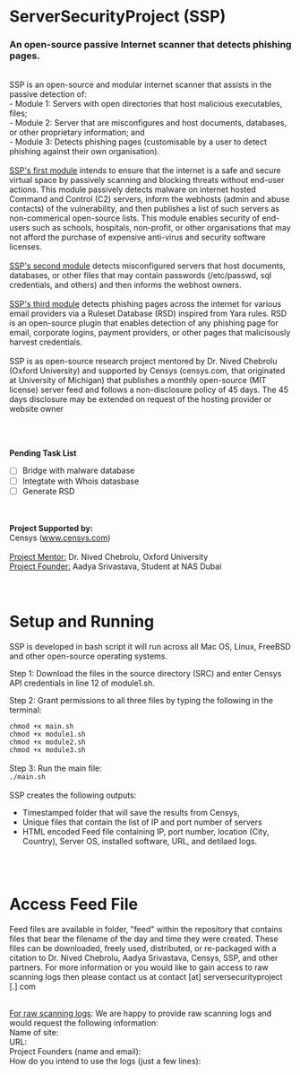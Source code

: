 # **ServerSecurityProject (SSP)** 
### An open-source passive Internet scanner that detects phishing pages.
<br>
SSP is an open-source and modular internet scanner that assists in the passive detection of:<br>
- Module 1: Servers with open directories that host malicious executables, files;<br>
- Module 2: Server that are misconfigures and host documents, databases, or other proprietary information; and<br>
- Module 3: Detects phishing pages (customisable by a user to detect phishing against their own organisation).   
<br><br>
<ins>SSP's first module</ins> intends to ensure that the internet is a safe and secure virtual space by passively scanning and blocking threats without end-user actions. This module passively detects malware on internet hosted Command and Control (C2) servers, inform the webhosts (admin and abuse contacts) of the vulnerability, and then publishes a list of such servers as non-commerical open-source lists. This module enables security of end-users such as schools, hospitals, non-profit, or other organisations that may not afford the purchase of expensive anti-virus and security software licenses. 
<br><br>
<ins>SSP's second module</ins> detects misconfigured servers that host documents, databases, or other files that may contain passwords (/etc/passwd, sql credentials, and others) and then informs the webhost owners. 
<br><br>
<ins>SSP's third module</ins> detects phishing pages across the internet for various email providers via a Ruleset Database (RSD) inspired from Yara rules. RSD is an open-source plugin that enables detection of any phishing page for email, corporate logins, payment providers, or other pages that malicisously harvest credentials. 
<br><br>
SSP is as open-source research project mentored by Dr. Nived Chebrolu (Oxford University) and supported by Censys (censys.com, that originated at University of Michigan) that publishes a monthly open-source (MIT license) server feed and follows a non-disclosure policy of 45 days. The 45 days disclosure may be extended on request of the hosting provider or website owner

<br><br>


**Pending Task List**
- [ ] Bridge with malware database
- [ ] Integtate with Whois datasbase
- [ ] Generate RSD

<br><br>
**Project Supported by:**<br>
Censys (www.censys.com)
<br><br>
<ins>Project Mentor:</ins>  Dr. Nived Chebrolu, Oxford University<br>
<ins>Project Founder:</ins> Aadya Srivastava, Student at NAS Dubai<br>
<br><br>
# Setup and Running
SSP is developed in bash script it will run across all Mac OS, Linux, FreeBSD and other open-source operating systems.  

Step 1: Download the files in the source directory (SRC) and enter Censys API credentials in line 12 of module1.sh.

Step 2: Grant permissions to all three files by typing the following in the terminal:

`chmod +x main.sh`<br>
`chmod +x module1.sh`<br>
`chmod +x module2.sh`<br>
`chmod +x module3.sh`<br>
<br>
Step 3: Run the main file:<br>
`./main.sh`
<br><br>
SSP creates the following outputs:
- Timestamped folder that will save the results from Censys,
- Unique files that contain the list of IP and port number of servers
- HTML encoded Feed file containing IP, port number, location (City, Country), Server OS, installed software, URL, and detilaed logs.

<br><br>
# Access Feed File

Feed files are available in folder, "feed" within the repository that contains files that bear the filename of the day and time they were created. These files can be downloaded, freely used, distributed, or re-packaged with a citation to Dr. Nived Chebrolu, Aadya Srivastava, Censys, SSP, and other partners. For more information or you would like to gain access to raw scanning logs then please contact us at contact [at] serversecurityproject [.] com<br><br>

<ins>For raw scanning logs</ins>: We are happy to provide raw scanning logs and would request the following information:<br>
Name of site:<br>
URL:<br>
Project Founders (name and email):<br>
How do you intend to use the logs (just a few lines):<br>

